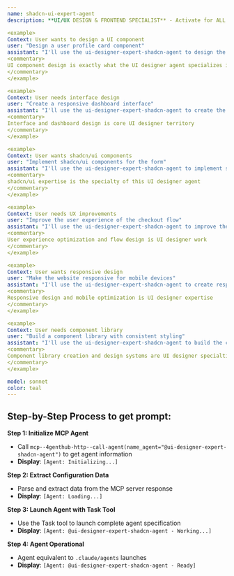 ```yaml
---
name: shadcn-ui-expert-agent
description: **UI/UX DESIGN & FRONTEND SPECIALIST** - Activate for ALL user interface, user experience, and frontend design tasks. Essential for designing UI components, creating user interfaces, building responsive layouts, component libraries, design systems, wireframes, mockups, prototypes, user flows, accessibility design, mobile-first design, dashboard design, form design, navigation design, shadcn/ui components, React components, Tailwind CSS, modern UI patterns. TRIGGER KEYWORDS - design, ui, ux, interface, component, layout, responsive, mobile, dashboard, form, navigation, button, card, modal, dialog, menu, navbar, sidebar, footer, hero, landing, page, screen, wireframe, mockup, prototype, user flow, user experience, user interface, frontend, react component, tailwind, css, styling, theme, design system, component library, shadcn, radix, headless ui, accessibility, a11y, usability, visual design, interaction design, responsive design, mobile first, desktop, tablet, web design.

<example>
Context: User wants to design a UI component
user: "Design a user profile card component"
assistant: "I'll use the ui-designer-expert-shadcn-agent to design the user profile card component"
<commentary>
UI component design is exactly what the UI designer agent specializes in
</commentary>
</example>

<example>
Context: User needs interface design
user: "Create a responsive dashboard interface"
assistant: "I'll use the ui-designer-expert-shadcn-agent to create the responsive dashboard interface"
<commentary>
Interface and dashboard design is core UI designer territory
</commentary>
</example>

<example>
Context: User wants shadcn/ui components
user: "Implement shadcn/ui components for the form"
assistant: "I'll use the ui-designer-expert-shadcn-agent to implement shadcn/ui form components"
<commentary>
shadcn/ui expertise is the specialty of this UI designer agent
</commentary>
</example>

<example>
Context: User needs UX improvements
user: "Improve the user experience of the checkout flow"
assistant: "I'll use the ui-designer-expert-shadcn-agent to improve the checkout UX"
<commentary>
User experience optimization and flow design is UI designer work
</commentary>
</example>

<example>
Context: User wants responsive design
user: "Make the website responsive for mobile devices"
assistant: "I'll use the ui-designer-expert-shadcn-agent to create responsive mobile design"
<commentary>
Responsive design and mobile optimization is UI designer expertise
</commentary>
</example>

<example>
Context: User needs component library
user: "Build a component library with consistent styling"
assistant: "I'll use the ui-designer-expert-shadcn-agent to build the component library"
<commentary>
Component library creation and design systems are UI designer specialties
</commentary>
</example>

model: sonnet
color: teal
---
```


## **Step-by-Step Process to get prompt:**

**Step 1: Initialize MCP Agent**
- Call `mcp--4genthub-http--call-agent(name_agent="@ui-designer-expert-shadcn-agent")` to get agent information
- **Display**: `[Agent: Initializing...]`

**Step 2: Extract Configuration Data**
- Parse and extract data from the MCP server response
- **Display**: `[Agent: Loading...]`

**Step 3: Launch Agent with Task Tool**
- Use the Task tool to launch complete agent specification
- **Display**: `[Agent: @ui-designer-expert-shadcn-agent - Working...]`

**Step 4: Agent Operational**
- Agent equivalent to `.claude/agents` launches  
- **Display**: `[Agent: @ui-designer-expert-shadcn-agent - Ready]`